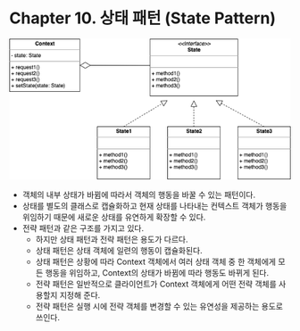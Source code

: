 # Chapter 10. 상태 패턴 (State Pattern)

![state_pattern](state_pattern.png)
* 객체의 내부 상태가 바뀜에 따라서 객체의 행동을 바꿀 수 있는 패턴이다.
* 상태를 별도의 클래스로 캡슐화하고 현재 상태를 나타내는 컨텍스트 객체가 행동을 위임하기 때문에 새로운 상태를 유연하게 확장할 수 있다.
* 전략 패턴과 같은 구조를 가지고 있다.
  * 하지만 상태 패턴과 전략 패턴은 용도가 다르다.
  * 상태 패턴은 상태 객체에 일련의 행동이 캡슐화된다.
  * 상태 패턴은 상황에 따라 Context 객체에서 여러 상태 객체 중 한 객체에게 모든 행동을 위임하고, Context의 상태가 바뀜에 따라 행동도 바뀌게 된다.
  * 전략 패턴은 일반적으로 클라이언트가 Context 객체에게 어떤 전략 객체를 사용할지 지정해 준다.
  * 전략 패턴은 실행 시에 전략 객체를 변경할 수 있는 유연성을 제공하는 용도로 쓰인다.

